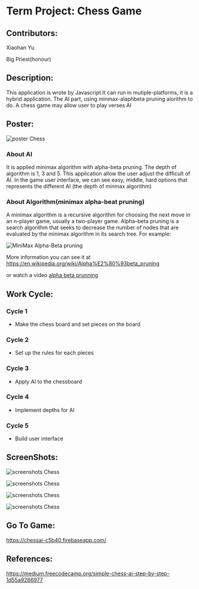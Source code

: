 # Term Project: Chess Game
## Contributors:
 Xiaohan Yu
 
 Big Priest(honour)

## Description:

This application is wrote by Javascript.It can run in mutiple-platforms, it is a hybrid application.
The AI part, using minmax-alaphbeta pruning alorithm to do.
A chess game may allow user to play verses AI

## Poster:
![poster Chess](https://raw.githubusercontent.com/RockSoda/chessgame/master/the%20big%20priest.png)

  ### About AI
  
  It is applied minimax algorithm with alpha-beta pruning. 
  The depth of algorithm is 1, 3 and 5. This application allow the user adjust the difficult of AI.
  In the game user interface, we can see easy, middle, hard options that represents the different AI (the depth of minmax algorithm)
  
  ### About Algorithm(minimax alpha-beat pruning)
  A minimax algorithm is a recursive algorithm for choosing the next move in an n-player game, usually a two-player game. 
  Alpha–beta pruning is a search algorithm that seeks to decrease the number of nodes that are evaluated by the minimax algorithm in its search tree.
  For example:
  
  ![MiniMax Alpha-Beta pruning](https://github.com/jeromepan/chessgame/blob/master/Alpha-Beta-Pruning.png)
  
  More information you can see it at https://en.wikipedia.org/wiki/Alpha%E2%80%93beta_pruning
  
  or watch a video
  [alpha beta prunning](https://www.youtube.com/watch?v=d2maa6k2gYE)
  

## Work Cycle:

  ### Cycle 1
  
  * Make the chess board and set pieces on the board
  
  ### Cycle 2
  
  * Set up the rules for each pieces
  
  ### Cycle 3
  
  * Apply AI to the chessboard
  
  ### Cycle 4
  
  * Implement depths for AI
    
  ### Cycle 5
  
  * Build user interface

## ScreenShots:

![screenshots Chess](https://raw.githubusercontent.com/RockSoda/chessgame/master/Screenshot/h1.jpeg)

![screenshots Chess](https://raw.githubusercontent.com/RockSoda/chessgame/master/Screenshot/h2.jpeg)

![screenshots Chess](https://raw.githubusercontent.com/RockSoda/chessgame/master/Screenshot/h3.jpeg)

![screenshots Chess](https://raw.githubusercontent.com/RockSoda/chessgame/master/Screenshot/h4.jpeg)

## Go To Game:
https://chessai-c5b40.firebaseapp.com/

## References:
https://medium.freecodecamp.org/simple-chess-ai-step-by-step-1d55a9266977
